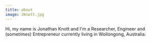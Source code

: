 ```yaml
---
title: about
image: JKnott.jpg
---
```

Hi, my name is Jonathan Knott and I'm a Researcher, Engineer and (sometimes) Entrepreneur currently living in Wollongong, Australia.
